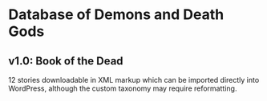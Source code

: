 # Database of Demons and Death Gods
## v1.0: Book of the Dead
12 stories downloadable in XML markup which can be imported directly into WordPress, although the custom taxonomy may require reformatting.
